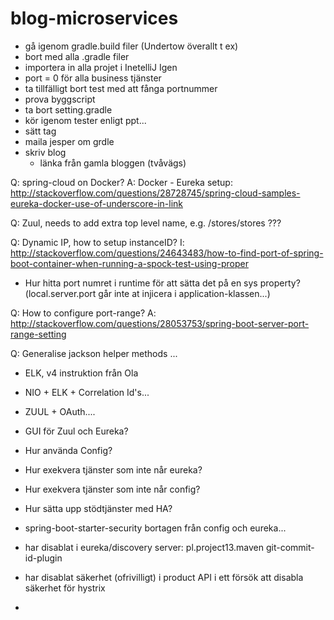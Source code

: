 # blog-microservices

- gå igenom gradle.build filer (Undertow överallt t ex)
- bort med alla .gradle filer
- importera in alla projet i InetelliJ Igen
- port = 0 för alla business tjänster
- ta tillfälligt bort test med att fånga portnummer
- prova byggscript
- ta bort setting.gradle
- kör igenom tester enligt ppt...
- sätt tag
- maila jesper om grdle
- skriv blog
  - länka från gamla bloggen (tvåvägs)


Q: spring-cloud on Docker?
A: Docker - Eureka setup: http://stackoverflow.com/questions/28728745/spring-cloud-samples-eureka-docker-use-of-underscore-in-link

Q: Zuul, needs to add extra top level name, e.g. /stores/stores ???

Q:  Dynamic IP, how to setup instanceID?
I: http://stackoverflow.com/questions/24643483/how-to-find-port-of-spring-boot-container-when-running-a-spock-test-using-proper

* Hur hitta port numret i runtime för att sätta det på en sys property?
(local.server.port går inte at injicera i application-klassen...)

Q: How to configure port-range?
A: http://stackoverflow.com/questions/28053753/spring-boot-server-port-range-setting

Q: Generalise jackson helper methods <T>...

* ELK, v4 instruktion från Ola

* NIO + ELK + Correlation Id's...

* ZUUL + OAuth....

* GUI för Zuul och Eureka?

* Hur använda Config?

* Hur exekvera tjänster som inte når eureka?
* Hur exekvera tjänster som inte når config?
 
* Hur sätta upp stödtjänster med HA?

* spring-boot-starter-security bortagen från config och eureka...

* har disablat i eureka/discovery server:
	<groupId>pl.project13.maven</groupId>
	<artifactId>git-commit-id-plugin</artifactId>
 
* har disablat säkerhet (ofrivilligt) i product API i ett försök att disabla säkerhet för hystrix
*